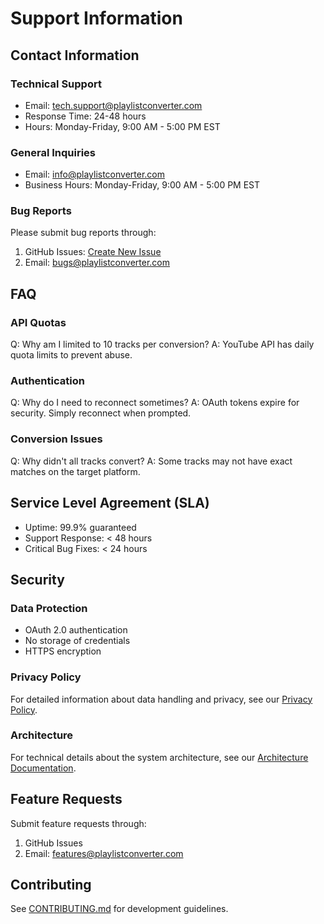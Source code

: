 # Support Information

## Contact Information

### Technical Support
- Email: tech.support@playlistconverter.com
- Response Time: 24-48 hours
- Hours: Monday-Friday, 9:00 AM - 5:00 PM EST

### General Inquiries
- Email: info@playlistconverter.com
- Business Hours: Monday-Friday, 9:00 AM - 5:00 PM EST

### Bug Reports
Please submit bug reports through:
1. GitHub Issues: [Create New Issue](https://github.com/yourusername/PlaylistConverter/issues)
2. Email: bugs@playlistconverter.com

## FAQ

### API Quotas
Q: Why am I limited to 10 tracks per conversion?
A: YouTube API has daily quota limits to prevent abuse.

### Authentication
Q: Why do I need to reconnect sometimes?
A: OAuth tokens expire for security. Simply reconnect when prompted.

### Conversion Issues
Q: Why didn't all tracks convert?
A: Some tracks may not have exact matches on the target platform.

## Service Level Agreement (SLA)

- Uptime: 99.9% guaranteed
- Support Response: < 48 hours
- Critical Bug Fixes: < 24 hours

## Security

### Data Protection
- OAuth 2.0 authentication
- No storage of credentials
- HTTPS encryption

### Privacy Policy
For detailed information about data handling and privacy, see our [Privacy Policy](PRIVACY.md).

### Architecture
For technical details about the system architecture, see our [Architecture Documentation](ARCHITECTURE.md).

## Feature Requests
Submit feature requests through:
1. GitHub Issues
2. Email: features@playlistconverter.com

## Contributing
See [CONTRIBUTING.md](https://github.com/tejuiceB/PlaylistConverter/blob/main/CONTRIBUTING.md) for development guidelines.
